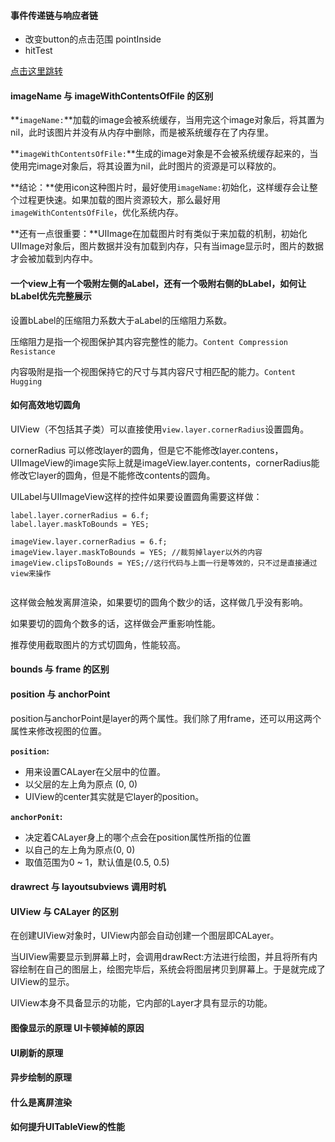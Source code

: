 #### 事件传递链与响应者链

- 改变button的点击范围 pointInside
- hitTest

[点击这里跳转](事件传递链与响应者链.md)

#### imageName 与 imageWithContentsOfFile 的区别

**`imageName:`**加载的image会被系统缓存，当用完这个image对象后，将其置为nil，此时该图片并没有从内存中删除，而是被系统缓存在了内存里。

**`imageWithContentsOfFile:`**生成的image对象是不会被系统缓存起来的，当使用完image对象后，将其设置为nil，此时图片的资源是可以释放的。

**结论：**使用icon这种图片时，最好使用`imageName:`初始化，这样缓存会让整个过程更快速。如果加载的图片资源较大，那么最好用`imageWithContentsOfFile`，优化系统内存。

**还有一点很重要：**UIImage在加载图片时有类似于来加载的机制，初始化UIImage对象后，图片数据并没有加载到内存，只有当image显示时，图片的数据才会被加载到内存中。

#### 一个view上有一个吸附左侧的aLabel，还有一个吸附右侧的bLabel，如何让bLabel优先完整展示

设置bLabel的压缩阻力系数大于aLabel的压缩阻力系数。

压缩阻力是指一个视图保护其内容完整性的能力。`Content Compression Resistance`

内容吸附是指一个视图保持它的尺寸与其内容尺寸相匹配的能力。`Content Hugging`

#### 如何高效地切圆角

UIView（不包括其子类）可以直接使用`view.layer.cornerRadius`设置圆角。

cornerRadius 可以修改layer的圆角，但是它不能修改layer.contens，UIImageView的image实际上就是imageView.layer.contents，cornerRadius能修改它layer的圆角，但是不能修改contents的圆角。

UILabel与UIImageView这样的控件如果要设置圆角需要这样做：

```objc
label.layer.cornerRadius = 6.f;   
label.layer.maskToBounds = YES;   

imageView.layer.cornerRadius = 6.f;
imageView.layer.maskToBounds = YES; //裁剪掉layer以外的内容
imageView.clipsToBounds = YES;//这行代码与上面一行是等效的，只不过是直接通过view来操作


```

这样做会触发离屏渲染，如果要切的圆角个数少的话，这样做几乎没有影响。

如果要切的圆角个数多的话，这样做会严重影响性能。

推荐使用截取图片的方式切圆角，性能较高。

#### bounds 与 frame 的区别

#### position 与 anchorPoint

position与anchorPoint是layer的两个属性。我们除了用frame，还可以用这两个属性来修改视图的位置。

**`position`:**

- 用来设置CALayer在父层中的位置。
- 以父层的左上角为原点 (0, 0)
- UIView的center其实就是它layer的position。

**`anchorPonit`:**

- 决定着CALayer身上的哪个点会在position属性所指的位置
- 以自己的左上角为原点(0, 0)
- 取值范围为0 ~ 1，默认值是(0.5, 0.5)

#### drawrect 与 layoutsubviews 调用时机

#### UIView 与 CALayer 的区别

在创建UIView对象时，UIView内部会自动创建一个图层即CALayer。

当UIView需要显示到屏幕上时，会调用drawRect:方法进行绘图，并且将所有内容绘制在自己的图层上，绘图完毕后，系统会将图层拷贝到屏幕上。于是就完成了UIView的显示。

UIView本身不具备显示的功能，它内部的Layer才具有显示的功能。

#### 图像显示的原理 UI卡顿掉帧的原因

#### UI刷新的原理

#### 异步绘制的原理

#### 什么是离屏渲染

#### 如何提升UITableView的性能

#### 

#### 

#### 

#### 

